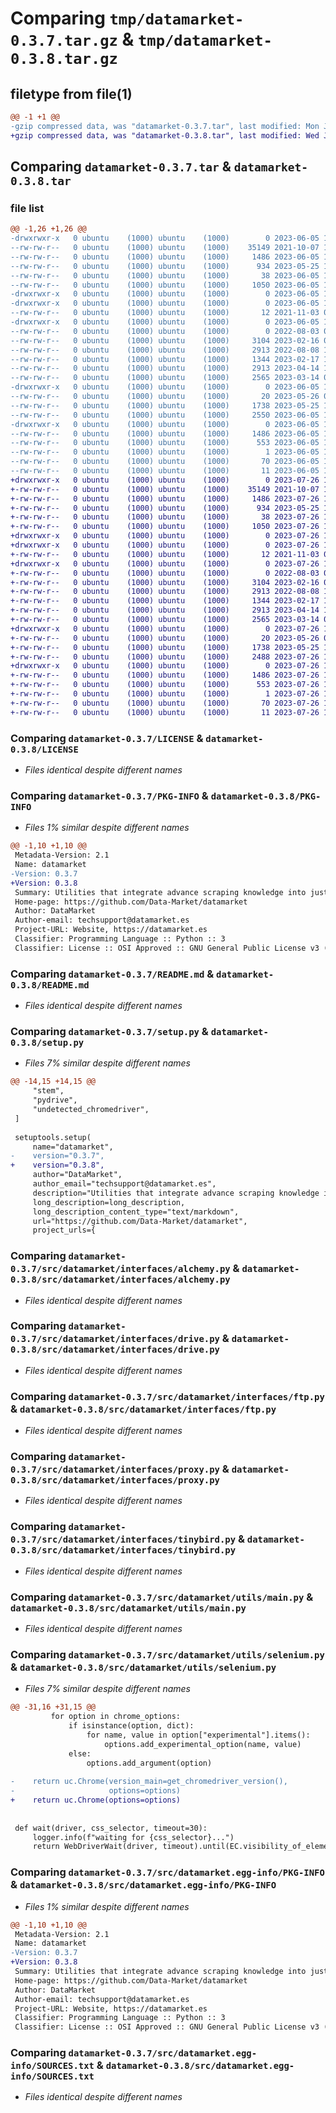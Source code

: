 # Comparing `tmp/datamarket-0.3.7.tar.gz` & `tmp/datamarket-0.3.8.tar.gz`

## filetype from file(1)

```diff
@@ -1 +1 @@
-gzip compressed data, was "datamarket-0.3.7.tar", last modified: Mon Jun  5 14:01:03 2023, max compression
+gzip compressed data, was "datamarket-0.3.8.tar", last modified: Wed Jul 26 10:35:36 2023, max compression
```

## Comparing `datamarket-0.3.7.tar` & `datamarket-0.3.8.tar`

### file list

```diff
@@ -1,26 +1,26 @@
-drwxrwxr-x   0 ubuntu    (1000) ubuntu    (1000)        0 2023-06-05 14:01:03.076609 datamarket-0.3.7/
--rw-rw-r--   0 ubuntu    (1000) ubuntu    (1000)    35149 2021-10-07 14:37:41.000000 datamarket-0.3.7/LICENSE
--rw-rw-r--   0 ubuntu    (1000) ubuntu    (1000)     1486 2023-06-05 14:01:03.076609 datamarket-0.3.7/PKG-INFO
--rw-rw-r--   0 ubuntu    (1000) ubuntu    (1000)      934 2023-05-25 14:26:25.000000 datamarket-0.3.7/README.md
--rw-rw-r--   0 ubuntu    (1000) ubuntu    (1000)       38 2023-06-05 14:01:03.076609 datamarket-0.3.7/setup.cfg
--rw-rw-r--   0 ubuntu    (1000) ubuntu    (1000)     1050 2023-06-05 14:00:43.000000 datamarket-0.3.7/setup.py
-drwxrwxr-x   0 ubuntu    (1000) ubuntu    (1000)        0 2023-06-05 14:01:03.072609 datamarket-0.3.7/src/
-drwxrwxr-x   0 ubuntu    (1000) ubuntu    (1000)        0 2023-06-05 14:01:03.072609 datamarket-0.3.7/src/datamarket/
--rw-rw-r--   0 ubuntu    (1000) ubuntu    (1000)       12 2021-11-03 08:15:04.000000 datamarket-0.3.7/src/datamarket/__init__.py
-drwxrwxr-x   0 ubuntu    (1000) ubuntu    (1000)        0 2023-06-05 14:01:03.076609 datamarket-0.3.7/src/datamarket/interfaces/
--rw-rw-r--   0 ubuntu    (1000) ubuntu    (1000)        0 2022-08-03 09:55:33.000000 datamarket-0.3.7/src/datamarket/interfaces/__init__.py
--rw-rw-r--   0 ubuntu    (1000) ubuntu    (1000)     3104 2023-02-16 08:03:41.000000 datamarket-0.3.7/src/datamarket/interfaces/alchemy.py
--rw-rw-r--   0 ubuntu    (1000) ubuntu    (1000)     2913 2022-08-08 10:00:49.000000 datamarket-0.3.7/src/datamarket/interfaces/drive.py
--rw-rw-r--   0 ubuntu    (1000) ubuntu    (1000)     1344 2023-02-17 11:31:46.000000 datamarket-0.3.7/src/datamarket/interfaces/ftp.py
--rw-rw-r--   0 ubuntu    (1000) ubuntu    (1000)     2913 2023-04-14 11:21:25.000000 datamarket-0.3.7/src/datamarket/interfaces/proxy.py
--rw-rw-r--   0 ubuntu    (1000) ubuntu    (1000)     2565 2023-03-14 07:00:34.000000 datamarket-0.3.7/src/datamarket/interfaces/tinybird.py
-drwxrwxr-x   0 ubuntu    (1000) ubuntu    (1000)        0 2023-06-05 14:01:03.076609 datamarket-0.3.7/src/datamarket/utils/
--rw-rw-r--   0 ubuntu    (1000) ubuntu    (1000)       20 2023-05-26 09:46:08.000000 datamarket-0.3.7/src/datamarket/utils/__init__.py
--rw-rw-r--   0 ubuntu    (1000) ubuntu    (1000)     1738 2023-05-25 14:18:08.000000 datamarket-0.3.7/src/datamarket/utils/main.py
--rw-rw-r--   0 ubuntu    (1000) ubuntu    (1000)     2550 2023-06-05 14:00:07.000000 datamarket-0.3.7/src/datamarket/utils/selenium.py
-drwxrwxr-x   0 ubuntu    (1000) ubuntu    (1000)        0 2023-06-05 14:01:03.072609 datamarket-0.3.7/src/datamarket.egg-info/
--rw-rw-r--   0 ubuntu    (1000) ubuntu    (1000)     1486 2023-06-05 14:01:03.000000 datamarket-0.3.7/src/datamarket.egg-info/PKG-INFO
--rw-rw-r--   0 ubuntu    (1000) ubuntu    (1000)      553 2023-06-05 14:01:03.000000 datamarket-0.3.7/src/datamarket.egg-info/SOURCES.txt
--rw-rw-r--   0 ubuntu    (1000) ubuntu    (1000)        1 2023-06-05 14:01:03.000000 datamarket-0.3.7/src/datamarket.egg-info/dependency_links.txt
--rw-rw-r--   0 ubuntu    (1000) ubuntu    (1000)       70 2023-06-05 14:01:03.000000 datamarket-0.3.7/src/datamarket.egg-info/requires.txt
--rw-rw-r--   0 ubuntu    (1000) ubuntu    (1000)       11 2023-06-05 14:01:03.000000 datamarket-0.3.7/src/datamarket.egg-info/top_level.txt
+drwxrwxr-x   0 ubuntu    (1000) ubuntu    (1000)        0 2023-07-26 10:35:36.013301 datamarket-0.3.8/
+-rw-rw-r--   0 ubuntu    (1000) ubuntu    (1000)    35149 2021-10-07 14:37:41.000000 datamarket-0.3.8/LICENSE
+-rw-rw-r--   0 ubuntu    (1000) ubuntu    (1000)     1486 2023-07-26 10:35:36.013301 datamarket-0.3.8/PKG-INFO
+-rw-rw-r--   0 ubuntu    (1000) ubuntu    (1000)      934 2023-05-25 14:26:25.000000 datamarket-0.3.8/README.md
+-rw-rw-r--   0 ubuntu    (1000) ubuntu    (1000)       38 2023-07-26 10:35:36.013301 datamarket-0.3.8/setup.cfg
+-rw-rw-r--   0 ubuntu    (1000) ubuntu    (1000)     1050 2023-07-26 10:34:42.000000 datamarket-0.3.8/setup.py
+drwxrwxr-x   0 ubuntu    (1000) ubuntu    (1000)        0 2023-07-26 10:35:36.009301 datamarket-0.3.8/src/
+drwxrwxr-x   0 ubuntu    (1000) ubuntu    (1000)        0 2023-07-26 10:35:36.009301 datamarket-0.3.8/src/datamarket/
+-rw-rw-r--   0 ubuntu    (1000) ubuntu    (1000)       12 2021-11-03 08:15:04.000000 datamarket-0.3.8/src/datamarket/__init__.py
+drwxrwxr-x   0 ubuntu    (1000) ubuntu    (1000)        0 2023-07-26 10:35:36.013301 datamarket-0.3.8/src/datamarket/interfaces/
+-rw-rw-r--   0 ubuntu    (1000) ubuntu    (1000)        0 2022-08-03 09:55:33.000000 datamarket-0.3.8/src/datamarket/interfaces/__init__.py
+-rw-rw-r--   0 ubuntu    (1000) ubuntu    (1000)     3104 2023-02-16 08:03:41.000000 datamarket-0.3.8/src/datamarket/interfaces/alchemy.py
+-rw-rw-r--   0 ubuntu    (1000) ubuntu    (1000)     2913 2022-08-08 10:00:49.000000 datamarket-0.3.8/src/datamarket/interfaces/drive.py
+-rw-rw-r--   0 ubuntu    (1000) ubuntu    (1000)     1344 2023-02-17 11:31:46.000000 datamarket-0.3.8/src/datamarket/interfaces/ftp.py
+-rw-rw-r--   0 ubuntu    (1000) ubuntu    (1000)     2913 2023-04-14 11:21:25.000000 datamarket-0.3.8/src/datamarket/interfaces/proxy.py
+-rw-rw-r--   0 ubuntu    (1000) ubuntu    (1000)     2565 2023-03-14 07:00:34.000000 datamarket-0.3.8/src/datamarket/interfaces/tinybird.py
+drwxrwxr-x   0 ubuntu    (1000) ubuntu    (1000)        0 2023-07-26 10:35:36.013301 datamarket-0.3.8/src/datamarket/utils/
+-rw-rw-r--   0 ubuntu    (1000) ubuntu    (1000)       20 2023-05-26 09:46:08.000000 datamarket-0.3.8/src/datamarket/utils/__init__.py
+-rw-rw-r--   0 ubuntu    (1000) ubuntu    (1000)     1738 2023-05-25 14:18:08.000000 datamarket-0.3.8/src/datamarket/utils/main.py
+-rw-rw-r--   0 ubuntu    (1000) ubuntu    (1000)     2488 2023-07-26 10:34:42.000000 datamarket-0.3.8/src/datamarket/utils/selenium.py
+drwxrwxr-x   0 ubuntu    (1000) ubuntu    (1000)        0 2023-07-26 10:35:36.009301 datamarket-0.3.8/src/datamarket.egg-info/
+-rw-rw-r--   0 ubuntu    (1000) ubuntu    (1000)     1486 2023-07-26 10:35:36.000000 datamarket-0.3.8/src/datamarket.egg-info/PKG-INFO
+-rw-rw-r--   0 ubuntu    (1000) ubuntu    (1000)      553 2023-07-26 10:35:36.000000 datamarket-0.3.8/src/datamarket.egg-info/SOURCES.txt
+-rw-rw-r--   0 ubuntu    (1000) ubuntu    (1000)        1 2023-07-26 10:35:36.000000 datamarket-0.3.8/src/datamarket.egg-info/dependency_links.txt
+-rw-rw-r--   0 ubuntu    (1000) ubuntu    (1000)       70 2023-07-26 10:35:36.000000 datamarket-0.3.8/src/datamarket.egg-info/requires.txt
+-rw-rw-r--   0 ubuntu    (1000) ubuntu    (1000)       11 2023-07-26 10:35:36.000000 datamarket-0.3.8/src/datamarket.egg-info/top_level.txt
```

### Comparing `datamarket-0.3.7/LICENSE` & `datamarket-0.3.8/LICENSE`

 * *Files identical despite different names*

### Comparing `datamarket-0.3.7/PKG-INFO` & `datamarket-0.3.8/PKG-INFO`

 * *Files 1% similar despite different names*

```diff
@@ -1,10 +1,10 @@
 Metadata-Version: 2.1
 Name: datamarket
-Version: 0.3.7
+Version: 0.3.8
 Summary: Utilities that integrate advance scraping knowledge into just one library.
 Home-page: https://github.com/Data-Market/datamarket
 Author: DataMarket
 Author-email: techsupport@datamarket.es
 Project-URL: Website, https://datamarket.es
 Classifier: Programming Language :: Python :: 3
 Classifier: License :: OSI Approved :: GNU General Public License v3 (GPLv3)
```

### Comparing `datamarket-0.3.7/README.md` & `datamarket-0.3.8/README.md`

 * *Files identical despite different names*

### Comparing `datamarket-0.3.7/setup.py` & `datamarket-0.3.8/setup.py`

 * *Files 7% similar despite different names*

```diff
@@ -14,15 +14,15 @@
     "stem",
     "pydrive",
     "undetected_chromedriver",
 ]
 
 setuptools.setup(
     name="datamarket",
-    version="0.3.7",
+    version="0.3.8",
     author="DataMarket",
     author_email="techsupport@datamarket.es",
     description="Utilities that integrate advance scraping knowledge into just one library.",
     long_description=long_description,
     long_description_content_type="text/markdown",
     url="https://github.com/Data-Market/datamarket",
     project_urls={
```

### Comparing `datamarket-0.3.7/src/datamarket/interfaces/alchemy.py` & `datamarket-0.3.8/src/datamarket/interfaces/alchemy.py`

 * *Files identical despite different names*

### Comparing `datamarket-0.3.7/src/datamarket/interfaces/drive.py` & `datamarket-0.3.8/src/datamarket/interfaces/drive.py`

 * *Files identical despite different names*

### Comparing `datamarket-0.3.7/src/datamarket/interfaces/ftp.py` & `datamarket-0.3.8/src/datamarket/interfaces/ftp.py`

 * *Files identical despite different names*

### Comparing `datamarket-0.3.7/src/datamarket/interfaces/proxy.py` & `datamarket-0.3.8/src/datamarket/interfaces/proxy.py`

 * *Files identical despite different names*

### Comparing `datamarket-0.3.7/src/datamarket/interfaces/tinybird.py` & `datamarket-0.3.8/src/datamarket/interfaces/tinybird.py`

 * *Files identical despite different names*

### Comparing `datamarket-0.3.7/src/datamarket/utils/main.py` & `datamarket-0.3.8/src/datamarket/utils/main.py`

 * *Files identical despite different names*

### Comparing `datamarket-0.3.7/src/datamarket/utils/selenium.py` & `datamarket-0.3.8/src/datamarket/utils/selenium.py`

 * *Files 7% similar despite different names*

```diff
@@ -31,16 +31,15 @@
         for option in chrome_options:
             if isinstance(option, dict):
                 for name, value in option["experimental"].items():
                     options.add_experimental_option(name, value)
             else:
                 options.add_argument(option)
 
-    return uc.Chrome(version_main=get_chromedriver_version(),
-                     options=options)
+    return uc.Chrome(options=options)
 
 
 def wait(driver, css_selector, timeout=30):
     logger.info(f"waiting for {css_selector}...")
     return WebDriverWait(driver, timeout).until(EC.visibility_of_element_located(("css selector", css_selector)))
```

### Comparing `datamarket-0.3.7/src/datamarket.egg-info/PKG-INFO` & `datamarket-0.3.8/src/datamarket.egg-info/PKG-INFO`

 * *Files 1% similar despite different names*

```diff
@@ -1,10 +1,10 @@
 Metadata-Version: 2.1
 Name: datamarket
-Version: 0.3.7
+Version: 0.3.8
 Summary: Utilities that integrate advance scraping knowledge into just one library.
 Home-page: https://github.com/Data-Market/datamarket
 Author: DataMarket
 Author-email: techsupport@datamarket.es
 Project-URL: Website, https://datamarket.es
 Classifier: Programming Language :: Python :: 3
 Classifier: License :: OSI Approved :: GNU General Public License v3 (GPLv3)
```

### Comparing `datamarket-0.3.7/src/datamarket.egg-info/SOURCES.txt` & `datamarket-0.3.8/src/datamarket.egg-info/SOURCES.txt`

 * *Files identical despite different names*

